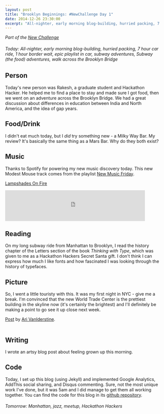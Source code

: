 ```yaml
---
layout: post
title: "Brooklyn Beginnings: #NewChallenge Day 1"
date: 2014-12-26 23:30:00
excerpt: "All-nighter, early morning blog-building, hurried packing, 7 hour car ride, 1 hour border wait, epic playlist in car, subway adventures, Subway (the food) adventures, walk across the Brooklyn Bridge. Today's recap of The New Challenge.'"
---
```


_Part of the [New Challenge][nc]_

###### _Today:_ All-nighter, early morning blog-building, hurried packing, 7 hour car ride, 1 hour border wait, epic playlist in car, subway adventures, Subway (the food) adventures, walk across the Brooklyn Bridge

## Person

Today's new person was Rakesh, a graduate student and Hackathon Hacker. He helped me to find a place to stay and made sure I got food, then we went on an adventure across the Brooklyn Bridge. We had a great discussion about differences in education between India and North America, and the idea of gap years.

## Food/Drink

I didn't eat much today, but I _did_ try something new - a Milky Way Bar. My review? It's basically the same thing as a Mars Bar. Why do they both exist?

## Music

Thanks to Spotify for powering my new music discovery today. This new Modest Mouse track comes from the playlist [New Music Friday][spotify].

[Lampshades On Fire][song]

<iframe src="https://embed.spotify.com/?uri=spotify:track:30J50x380IFf1P1H0DOtW4" width="90%" height="100" frameborder="0" allowtransparency="true"></iframe>

## Reading

On my long subway ride from Manhattan to Brooklyn, I read the history chapter of the Letters section of the book _Thinking with Type_, which was given to me as a Hackathon Hackers Secret Santa gift. I don't think I can express how much I like fonts and how fascinated I was looking through the history of typefaces.

## Picture

So, I went a little touristy with this. It was my first night in NYC - give me a break. I'm convinced that the new World Trade Center is the prettiest building in the skyline now (it's certainly the brightest) and I'll definitely be making a point to go see it up close next week.

<div id="fb-root"></div> <script>(function(d, s, id) { var js, fjs = d.getElementsByTagName(s)[0]; if (d.getElementById(id)) return; js = d.createElement(s); js.id = id; js.src = "//connect.facebook.net/en_GB/all.js#xfbml=1"; fjs.parentNode.insertBefore(js, fjs); }(document, 'script', 'facebook-jssdk'));</script>
<div class="fb-post" data-href="https://www.facebook.com/photo.php?fbid=10155065271570691&amp;set=a.10155065270590691.1073741840.890580690&amp;type=1" data-width="466"><div class="fb-xfbml-parse-ignore"><a href="https://www.facebook.com/photo.php?fbid=10155065271570691&amp;set=a.10155065270590691.1073741840.890580690&amp;type=1">Post</a> by <a href="https://www.facebook.com/avaniderstine">Ari VanIderstine</a>.</div></div>
<br/>

## Writing

I wrote an artsy blog post about feeling grown up this morning.

## Code

Today, I set up this blog (using Jekyll) and implemented Google Analytics, AddThis social sharing, and Disqus commenting. Sure, not the most unique work I've done, but it was 5am and I did manage to get them all working together. You can find the code for this blog in its [github repository][github].

###### _Tomorrow:_ Manhattan, jazz, meetup, Hackathon Hackers

[spotify]: http://open.spotify.com/user/spotify_germany/playlist/4HdOsN3i6umE8rN1y75NBi
[github]: http://github.com/arirawr/blog
[nc]: /2014/12/26/the-new-challenge.html
[song]: http://open.spotify.com/track/30J50x380IFf1P1H0DOtW4